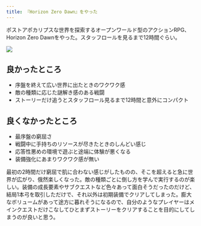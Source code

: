 ```yaml
---
title: 『Horizon Zero Dawn』をやった
---
```

ポストアポカリプスな世界を探索するオープンワールド型のアクションRPG、Horizon Zero Dawnをやった。スタッフロールを見るまで12時間ぐらい。

![](https://lh3.googleusercontent.com/docs/ADP-6oGCLGxV6-HfzUlpToy3ldxBXC8ssy_pRRB0HAs-LsymTirM60g_te8O85RzWIN7MffveW8gyUHQUUZr_jJ_plV1Q1U9ufotRRs0bFOFuT9NpWbgeHQaXQN-f2E3s7W58ug2-pk5MsnSFdPPct1VXklQV1Y0ohq7037gf14FRge9avCO5gGmPP6HRWLuvjBABwb7aWyN1sTK6uAq9wJLLAU1BVhjTY3nozQZf9UzDjoI-xzPeSGfJSp42jzwBbCMk8YySZgf9nSv0vf0aELZrGNzukRkpZUvKS_Dh-JHwJCg6zsKRX5oCmCkz-4rjtRGmnx_iKFf8AIHtiJhx8q8y7KbpQh3TXttFITXdWq_7TYZP0sMd27vHj7oV43md92hbOoUeb0A2XN8Q64M0PJH8hPtzcNzugjwSHC_g9kxn5bBCOgh5ZVMgcS_TYT8BxzvdU0BVnSfFflumwYyqXAg3jg0nRw21lsuenR60owUuQ1pmEfc7dWJCTG24xGGGj71a8qZnSSb5tBa0rBfEmL2NR2dt2RnrwuWsonI5qbjIcrf6Aom6zB29mEqsn4gGxHFIZL1RTpdS9QObnHiBZMQ7XD49hEtpRPuRgRPi8xuhIqOjQxT-bGxOgKSqOTnTYnXIyGqai5QDAZfuJQ34_Mq4Sn1ujfxmAqgM_C9-Y4YVA4DlYLdwW-a6oLHu2ZMrk0uutZCt8S6gi8SBUM_jiVSb3-wOWpKnXg8lOzY5tvgce6i15mJ7QBMqbbKe4FKFKKBU9xEyzbk8p-LD1TsbcxZDC7eLFXH5QB_VX7nSFJHyF4Jc_wJTIutdTvAxUogayuB9Ikh-9_wEcieiBISM-AIRJu4joIw38uNzjUmXHmAMAbB8AfDHb5BJB-BkgYeolusHTF8Oeedp4J_L9ApdBK6ceEesNcA-1vvEdNDye7x2XYu5fP2fmt8FYtx7Yi0xOa_X9O-EGAxBTig57U6VhXw69OCA1wscbf4TyAbAaLzyMnHvlwBYO-S2GMLxFv4SaST777LqBzHvis66n4ZI308RUqHoMRNurPDyN-cGBr2rblNZZzwrjPhz9CfExk9rc7l35BiYP2CT2SbrUz8Ed92I3OP9sB7cVIOSqIhCpcYAGZO_NHU2IiVGbRS8BA-Gy612uV7mMiE08EZ5PxplM9ygqtQqqje8c0EyBLqNl5T3ZM43fPEqS5O7vFUQMSS5PxALsgiHNCfhhuAk8tVObQwkiPKEOqtiPPxC54D9JMhXW05uWNqyw)

良かったところ
-------

*   序盤を終えて広い世界に出たときのワクワク感
*   敵の種類に応じた謎解き感のある戦闘
*   ストーリーだけ追うとスタッフロール見るまで12時間と意外にコンパクト

良くなかったところ
---------

*   最序盤の窮屈さ
*   戦闘中に手持ちのリソースが尽きたときのしんどい感じ
*   応答性悪めの環境で遊ぶと途端に体験が悪くなる
*   装備強化にあまりワクワク感が無い

最初の2時間だけ窮屈で肌に合わない感じがしたものの、そこを超えると急に世界が広がり、俄然楽しくなった。敵の種類ごとに倒し方を学んで実行するのが楽しい。装備の成長要素やサブクエストなど色々あって面白そうだったのだけど、結局1本弓を取引しただけで、それ以外は初期装備でクリアしてしまった。膨大なボリュームがあって途方に暮れそうになるので、自分のようなプレイヤーはメインクエストだけこなしてひとまずストーリーをクリアすることを目的にしてしまうのが良いと思う。
